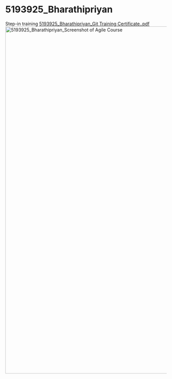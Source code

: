 # 5193925_Bharathipriyan
Step-in training
[5193925_Bharathipriyan_Git Training Certificate..pdf](https://github.com/user-attachments/files/21472909/5193925_Bharathipriyan_Git.Training.Certificate.pdf)
<img width="1920" height="1080" alt="5193925_Bharathipriyan_Screenshot of Agile Course" src="https://github.com/user-attachments/assets/12841796-b297-4d52-8d60-0a209186f9af" />



